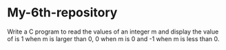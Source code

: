 # My-6th-repository
Write a C program to read the values of an integer m and display the value of is 1 when m is larger than 0, 0 when m is 0 and -1 when m is less than 0.
